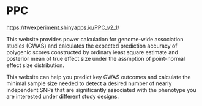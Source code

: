 # PPC

https://twexperiment.shinyapps.io/PPC_v2_1/

This website provides power calculation for genome-wide association studies (GWAS) and calculates the expected prediction accuracy of polygenic scores constructed by ordinary least square estimate and posterior mean of true effect size under the assmption of point-normal effect size distribution.

This website can help you predict key GWAS outcomes and calculate the minimal sample size needed to detect a desired number of nearly independent SNPs that are significantly associated with the phenotype you are interested under different study designs.

